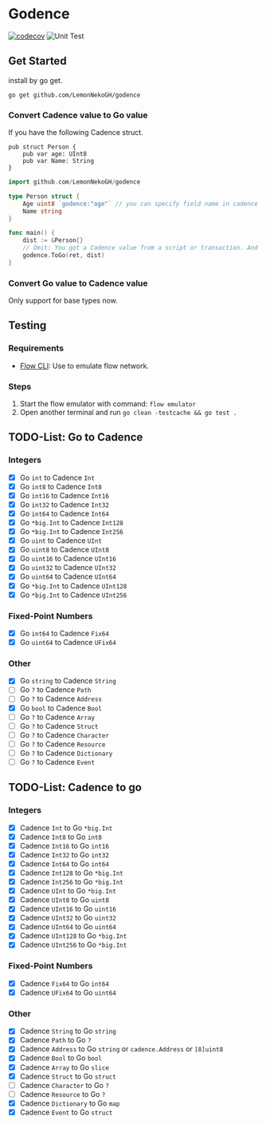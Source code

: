 # Godence
[![codecov](https://codecov.io/gh/LemonNekoGH/godence/branch/main/graph/badge.svg?token=KT1RNHTIQZ)](https://codecov.io/gh/LemonNekoGH/godence)
![Unit Test](https://github.com/LemonNekoGH/godence/actions/workflows/main_unittest.yaml/badge.svg)

## Get Started
install by go get.
```
go get github.com/LemonNekoGH/godence
```
### Convert Cadence value to Go value
If you have the following Cadence struct.
```cadence
pub struct Person {
    pub var age: UInt8
    pub var Name: String
}
```
```go
import github.com/LemonNekoGH/godence

type Person struct {
    Age uint8 `godence:"age"` // you can specify field name in cadence by tag.
    Name string
}

func main() {
    dist := &Person{}
    // Omit: You got a Cadence value from a script or transaction. And return value named 'ret'.
    godence.ToGo(ret, dist)
}
```
### Convert Go value to Cadence value
Only support for base types now.
## Testing
### Requirements
- [Flow CLI](https://docs.onflow.org/flow-cli/): Use to emulate flow network.

### Steps
1. Start the flow emulator with command: `flow emulator`
2. Open another terminal and run `go clean -testcache && go test .`

## TODO-List: Go to Cadence
### Integers
- [x] Go `int` to Cadence `Int`
- [x] Go `int8` to Cadence `Int8`
- [x] Go `int16` to Cadence `Int16`
- [x] Go `int32` to Cadence `Int32`
- [x] Go `int64` to Cadence `Int64`
- [x] Go `*big.Int` to Cadence `Int128`
- [x] Go `*big.Int` to Cadence `Int256`
- [x] Go `uint` to Cadence `UInt`
- [x] Go `uint8` to Cadence `UInt8`
- [x] Go `uint16` to Cadence `UInt16`
- [x] Go `uint32` to Cadence `UInt32`
- [x] Go `uint64` to Cadence `UInt64`
- [x] Go `*big.Int` to Cadence `UInt128`
- [x] Go `*big.Int` to Cadence `UInt256`
### Fixed-Point Numbers
- [x] Go `int64` to Cadence `Fix64`
- [x] Go `uint64` to Cadence `UFix64`
### Other
- [x] Go `string` to Cadence `String`
- [ ] Go `?` to Cadence `Path`
- [ ] Go `?` to Cadence `Address`
- [x] Go `bool` to Cadence `Bool`
- [ ] Go `?` to Cadence `Array`
- [ ] Go `?` to Cadence `Struct`
- [ ] Go `?` to Cadence `Character`
- [ ] Go `?` to Cadence `Resource`
- [ ] Go `?` to Cadence `Dictionary`
- [ ] Go `?` to Cadence `Event`

## TODO-List: Cadence to go
### Integers
- [x] Cadence `Int` to Go `*big.Int`
- [x] Cadence `Int8` to Go `int8`
- [x] Cadence `Int16` to Go `int16`
- [x] Cadence `Int32` to Go `int32`
- [x] Cadence `Int64` to Go `int64`
- [x] Cadence `Int128` to Go `*big.Int`
- [x] Cadence `Int256` to Go `*big.Int`
- [x] Cadence `UInt` to Go `*big.Int`
- [x] Cadence `UInt8` to Go `uint8`
- [x] Cadence `UInt16` to Go `uint16`
- [x] Cadence `UInt32` to Go `uint32`
- [x] Cadence `UInt64` to Go `uint64`
- [x] Cadence `UInt128` to Go `*big.Int`
- [x] Cadence `UInt256` to Go `*big.Int`
### Fixed-Point Numbers
- [x] Cadence `Fix64` to Go `int64`
- [x] Cadence `UFix64` to Go `uint64`
### Other
- [x] Cadence `String` to Go `string`
- [x] Cadence `Path` to Go `?`
- [x] Cadence `Address` to Go `string` or `cadence.Address` or `[8]uint8`
- [x] Cadence `Bool` to Go `bool`
- [x] Cadence `Array` to Go `slice`
- [x] Cadence `Struct` to Go `struct`
- [ ] Cadence `Character` to Go `?`
- [ ] Cadence `Resource` to Go `?`
- [x] Cadence `Dictionary` to Go `map`
- [x] Cadence `Event` to Go `struct`